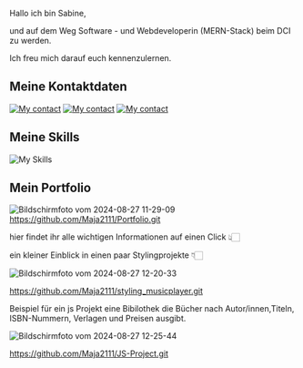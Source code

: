Hallo ich bin Sabine,

und auf dem Weg Software - und Webdeveloperin (MERN-Stack) beim DCI zu werden.

Ich freu mich darauf euch kennenzulernen.

## Meine Kontaktdaten

[![My contact](https://skillicons.dev/icons?i=gmail)](sabine.weber.hamburg@gamil.com)
[![My contact](https://skillicons.dev/icons?i=linkedin)](www.linkedin.com/in/sabine-weber-76004722b)
[![My contact](https://skillicons.dev/icons?i=instagram)](https://www.instagram.com/sabine_21_weber/)

## Meine Skills

![My Skills](https://skillicons.dev/icons?i=md,html,css,sass,bootstrap,vscode,nodejs,js,github,windows,apple,linux,ubuntu)

## Mein Portfolio
![Bildschirmfoto vom 2024-08-27 11-29-09](https://github.com/user-attachments/assets/fbd79d8b-d7e3-4e94-a418-fccb0c747d2f) https://github.com/Maja2111/Portfolio.git

hier findet ihr alle wichtigen Informationen auf einen Click 👆🏻

ein kleiner Einblick in einen paar Stylingprojekte 👇🏻

![Bildschirmfoto vom 2024-08-27 12-20-33](https://github.com/user-attachments/assets/2717f6b1-3621-4540-953c-943a7de4007f)


https://github.com/Maja2111/styling_musicplayer.git

Beispiel für ein js Projekt
eine Bibilothek die Bücher nach Autor/innen,Titeln, ISBN-Nummern, Verlagen und Preisen ausgibt.

![Bildschirmfoto vom 2024-08-27 12-25-44](https://github.com/user-attachments/assets/eda58ce7-dfd0-430b-a6ec-c29a143f2e94)

https://github.com/Maja2111/JS-Project.git





